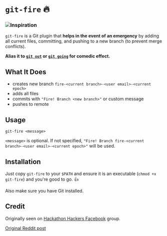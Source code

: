 # `git-fire` 🔥

### ![Inspiration](https://i.imgur.com/3POtveC.jpg)

`git-fire` is a Git plugin that **helps in the event of an emergency** by adding all current files, committing, and pushing to a new branch (to prevent merge conflicts).

**Alias it to [`git out`](https://np.reddit.com/r/ProgrammerHumor/comments/3nc531/in_case_of_fire/cvmxnv1) or [`git going`](https://np.reddit.com/r/ProgrammerHumor/comments/3nc531/in_case_of_fire/cvmsajb) for comedic effect.**

## What It Does

- creates new branch `fire-<current branch>-<user email>-<current epoch>`
- adds all files
- commits with `"Fire! Branch <new branch>"` or custom message
- pushes to remote

## Usage

`git-fire <message>`

`<message>` is optional. If not specified, `"Fire! Branch fire-<current branch>-<user email>-<current epoch>"` will be used.

## Installation

Just copy `git-fire` to your `$PATH` and ensure it is an executable (`chmod +x git-fire`) and you're good to go. 👍

Also make sure you have Git installed.

## Credit

Originally seen on [Hackathon Hackers Facebook](https://www.facebook.com/groups/hackathonhackers) group.

[Original Reddit post](https://www.reddit.com/r/ProgrammerHumor/comments/3nc531/in_case_of_fire/)
